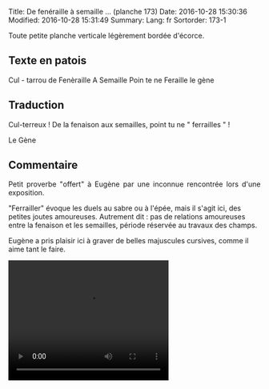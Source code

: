Title: De fenéraille à semaille ... (planche 173)
Date: 2016-10-28 15:30:36
Modified: 2016-10-28 15:31:49
Summary: 
Lang: fr
Sortorder: 173-1

Toute petite planche verticale légèrement bordée d'écorce.

<figure class="image-block" style="float: right;">
  <img alt="" src="{static}/images/planche_173.png">
  <figcaption style="max-width: 276px"></figcaption>
</figure>




## Texte en patois

Cul - tarrou de Fenèraille A Semaille Poin te ne Feraille                      le gène



## Traduction

Cul-terreux ! De la fenaison aux semailles, point tu ne " ferrailles " !


Le Gène



## Commentaire

<p style="text-align:justify;">Petit proverbe "offert" à Eugène par une inconnue rencontrée lors d'une exposition.


"Ferrailler"  évoque les duels au sabre ou à l'épée, mais il s'agit ici, des petites joutes amoureuses. Autrement dit : pas de relations amoureuses entre la fenaison et les semailles, période réservée au travaux des champs.

Eugène a pris plaisir ici à graver de belles majuscules cursives, comme il aime tant le faire.</p>





<video width="320" height="240" controls>
  <source src="https://d1njpgd0ygatdn.cloudfront.net/video_173.mp4" type="video/mp4">
</video>
